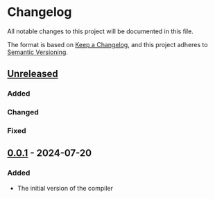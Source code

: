 # Changelog

All notable changes to this project will be documented in this file.

The format is based on [Keep a Changelog](https://keepachangelog.com/en/1.1.0/),
and this project adheres to [Semantic Versioning](https://semver.org/spec/v2.0.0.html).

## [Unreleased]

### Added

### Changed

### Fixed

## [0.0.1] - 2024-07-20

### Added

-   The initial version of the compiler

[unreleased]: https://github.com/Gusarich/housify/compare/v0.0.1...HEAD
[0.0.1]: https://github.com/Gusarich/housify/releases/tag/v0.0.1
